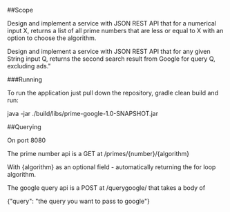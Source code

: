 ##Scope

Design and implement a service with JSON REST API that for a numerical input X, returns a list of all prime numbers that are less or equal to X with an option to choose the algorithm.

Design and implement a service with JSON REST API that for any given String input Q, returns the second search result from Google for query Q, excluding ads."

###Running

To run the application just pull down the repository, gradle clean build and run:

java -jar ./build/libs/prime-google-1.0-SNAPSHOT.jar

##Querying

On port 8080

The prime number api is a GET at /primes/{number}/{algorithm}

With {algorithm} as an optional field - automatically returning the for loop algorithm.

The google query api is a POST at /querygoogle/ that takes a body of

{"query": "the query you want to pass to google"} 
